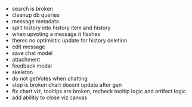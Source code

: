 - search is broken
- cleanup db queries
- message metadata
- split history  into history item and history
- when upvoting a message it flashes
- theres no optimistic update for history deletion
- edit message
- save chat model
- attachment
- feedback modal
- skeleton
- do not getVotes when chatting
- stop is broken
chart doesnt update after gen
- fix chart viz, tooltips are broken, recheck tooltip logic and artifact logic 
- add abilitiy to close viz canvas